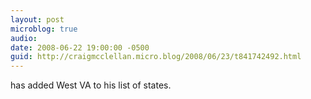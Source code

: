 ```yaml
---
layout: post
microblog: true
audio: 
date: 2008-06-22 19:00:00 -0500
guid: http://craigmcclellan.micro.blog/2008/06/23/t841742492.html
---
```

has added West VA to his list of states.
